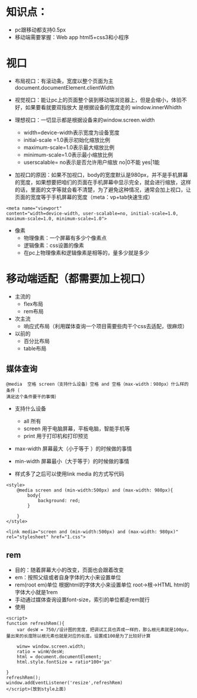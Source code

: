 # 知识点：
- pc跟移动都支持0.5px   
- 移动端需要掌握：Web app html5+css3和小程序
# 视口
- 布局视口：有滚动条，宽度以整个页面为主 document.documentElement.clientWidth
- 视觉视口：能让pc上的页面整个装到移动端浏览器上，但是会缩小，体验不好，如果要看就要双指放大
是根据设备的宽度走的
window.innerWhidth
- 理想视口：一切显示都是根据设备来的window.screen.width
  - width=device-width表示宽度为设备宽度
  - initial-scale =1.0表示初始化缩放比例
  - maximum-scale=1.0表示最大缩放比例
  - minimum-scale=1.0表示最小缩放比例
  - userscalable= no表示是否允许用户缩放  no|0不能 yes|1能

- 加视口的原因：如果不加视口，body的宽度默认是980px，并不是手机屏幕的宽度，如果想要把咱们的页面在手机屏幕中显示完全，就会进行缩放，这样的话，里面的文字等就会看不清楚，为了避免这种情况，通常会加上视口，让页面的宽度等于手机屏幕的宽度（meta：vp+tab快速生成）
```
<meta name="viewport"
content="width=device-width, user-scalable=no, initial-scale=1.0, maximum-scale=1.0, minimum-scale=1.0">
```
- 像素
  - 物理像素：一个屏幕有多少个像素点
  - 逻辑像素：css设置的像素
  - 在pc上物理像素和逻辑像素是相等的，量多少就是多少

# 移动端适配（都需要加上视口）

- 主流的
  - flex布局
  - rem布局
- 次主流
  - 响应式布局（利用媒体查询一个项目需要些肉干个css去适配，很麻烦）
- 以前的
  - 百分比布局
  - table布局

## 媒体查询
```
@media  空格 screen（支持什么设备）空格 and 空格（max-width：980px）什么样的条件｛
满足这个条件要干的事情｝
```
- 支持什么设备
  - all 所有
  - screen 用于电脑屏幕，平板电脑，智能手机等
  - print 用于打印机和打印预览

- max-width 屏幕最大（小于等于 ）的时候做的事情
- min-width 屏幕最小（大于等于）的时候做的事情

- 样式多了之后可以使用link media 的方式写代码

```
<style>
    @media screen and (min-width:500px) and (max-width: 980px){
        body{
            background: red;
        }
        
    }
</style>
```
```
<link media="screen and (min-width:500px) and (max-width: 980px)" rel="stylesheet" href="1.css">
```
## rem
- 目的：随着屏幕大小的改变，页面也会跟着改变
- em：按照父级或者自身字体的大小来设置单位
- rem(root em)单位 根据html的字体大小来设置单位 
 root->根->HTML
 html的字体大小就是1rem
- 手动通过媒体查询设置font-size，索引的单位都走rem就行
- 使用
```
<script>
function refreshRem(){
    var desW = 750//设计图的宽度，把调试工具也弄成一样的，那么根元素就是100px，量出来的长度除以根元素也就是对应的长度。设置成100是为了比较好计算

    winw= window.screen.width;
    ratio = winW/desW;
    html = document.documentElement;
    html.style.fontSize = ratio*100+'px'

}
refreshRem();
window.addEventListener('resize',refreshRem)
</script>(放到style上面)
```
